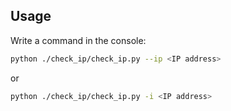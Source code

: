 ## Usage
Write a command in the console:
```sh
python ./check_ip/check_ip.py --ip <IP address>
```
or
```sh
python ./check_ip/check_ip.py -i <IP address>
```

